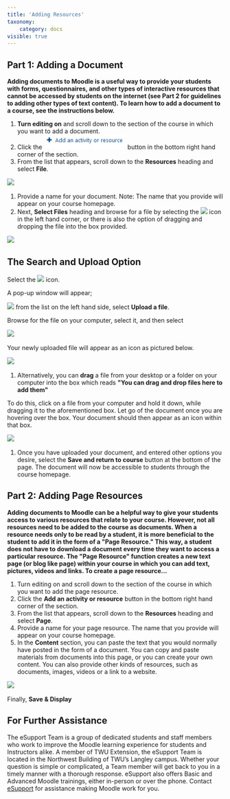 ```yaml
---
title: 'Adding Resources'
taxonomy:
    category: docs
visible: true
---
```


## Part 1: Adding a Document

**Adding documents to Moodle is a useful way to provide your students with forms, questionnaires, and other types of interactive resources that cannot be accessed by students on the internet \(see Part 2 for guidelines to adding other types of text content\). To learn how to add a document to a course, see the instructions below.**

1. **Turn editing on** and scroll down to the section of the course in which you want to add a document.
2. Click the ![](adding-documents-1.png) button in the bottom right hand corner of the section.
3. From the list that appears, scroll down to the **Resources** heading and select **File**.

![](adding-documents-2%20%282%29.png)

1. Provide a name for your document. Note: The name that you provide will appear on your course homepage.
2. Next, **Select Files** heading and browse for a file by selecting the ![](adding-documents-3%20%281%29.png) icon in the left hand corner, or there is also the option of dragging and dropping the file into the box provided.

![](adding-documents-4%20%281%29.png)

## The Search and Upload Option

Select the ![](../.gitbook/assets/adding-documents-3%20%285%29.png) icon.

A pop-up window will appear;

![](../.gitbook/assets/adding-documents-5.png) from the list on the left hand side, select **Upload a file**.

Browse for the file on your computer, select it, and then select

![](../.gitbook/assets/adding-documents-6.png)

Your newly uploaded file will appear as an icon as pictured below.

![](https://github.com/TWUOnline/moodlehelp/tree/eeaa8d5b86ba8c4286b3f60a02010622021c9c77/assets/assets/adding-documents-7.png)

1. Alternatively, you can **drag** a file from your desktop or a folder on your computer into the box which reads **"You can drag and drop files here to add them"**

To do this, click on a file from your computer and hold it down, while dragging it to the aforementioned box. Let go of the document once you are hovering over the box. Your document should then appear as an icon within that box.

![](../.gitbook/assets/adding-documents-8.gif)

1. Once you have uploaded your document, and entered other options you desire, select the **Save and return to course** button at the bottom of the page. The document will now be accessible to students through the course homepage.

## Part 2: Adding Page Resources

**Adding documents to Moodle can be a helpful way to give your students access to various resources that relate to your course. However, not all resources need to be added to the course as documents. When a resource needs only to be read by a student, it is more beneficial to the student to add it in the form of a "Page Resource." This way, a student does not have to download a document every time they want to access a particular resource. The "Page Resource" function creates a new text page \(or blog like page\) within your course in which you can add text, pictures, videos and links. To create a page resource...**

1. Turn editing on and scroll down to the section of the course in which you want to add the page resource.
2. Click the **Add an activity or resource** button in the bottom right hand corner of the section.
3. From the list that appears, scroll down to the **Resources** heading and select **Page**.
4. Provide a name for your page resource. The name that you provide will appear on your course homepage.
5. In the **Content** section, you can paste the text that you would normally have posted in the form of a document. You can copy and paste materials from documents into this page, or you can create your own content. You can also provide other kinds of resources, such as documents, images, videos or a link to a website.

![](https://github.com/TWUOnline/moodlehelp/tree/eeaa8d5b86ba8c4286b3f60a02010622021c9c77/assets/page-content.png)

Finally, **Save & Display**

## For Further Assistance

The eSupport Team is a group of dedicated students and staff members who work to improve the Moodle learning experience for students and Instructors alike. A member of TWU Extension, the eSupport Team is located in the Northwest Building of TWU’s Langley campus. Whether your question is simple or complicated, a Team member will get back to you in a timely manner with a thorough response. eSupport also offers Basic and Advanced Moodle trainings, either in-person or over the phone. Contact [eSupport](https://trinitywestern.teamdynamix.com/TDClient/Requests/ServiceDet?ID=16141) for assistance making Moodle work for you.
